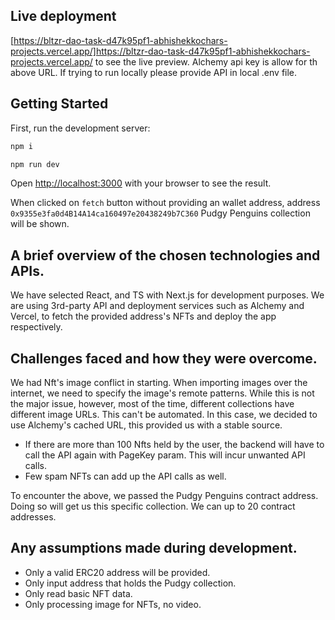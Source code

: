 ## Live deployment 
[https://bltzr-dao-task-d47k95pf1-abhishekkochars-projects.vercel.app/]https://bltzr-dao-task-d47k95pf1-abhishekkochars-projects.vercel.app/ to see the live preview.
Alchemy api key is allow for th above URL. If trying to run locally please provide API in local .env file.

## Getting Started
First, run the development server:

```bash
npm i

npm run dev
```
Open [http://localhost:3000](http://localhost:3000) with your browser to see the result.

When clicked on `fetch` button without providing an wallet address, address `0x9355e3fa0d4B14A14ca160497e20438249b7C360` Pudgy Penguins collection will be shown. 

## A brief overview of the chosen technologies and APIs.

We have selected React, and TS with Next.js for development purposes. We are using 3rd-party API and deployment services such as Alchemy and Vercel, to fetch the provided address's NFTs and deploy the app respectively.

## Challenges faced and how they were overcome.

We had Nft's image conflict in starting. When importing images over the internet, we need to specify the image's remote patterns. While this is not the major issue, however, most of the time, different collections have different image URLs. This can't be automated. In this case, we decided to use Alchemy's cached URL, this provided us with a stable source.

- If there are more than 100 Nfts held by the user, the backend will have to call the API again with PageKey param. This will incur unwanted API calls.
- Few spam NFTs can add up the API calls as well.

To encounter the above, we passed the Pudgy Penguins contract address. Doing so will get us this specific collection. We can up to 20 contract addresses.


## Any assumptions made during development.
- Only a valid ERC20 address will be provided.
- Only input address that holds the Pudgy collection.
- Only read basic NFT data.
- Only processing image for NFTs, no video.
